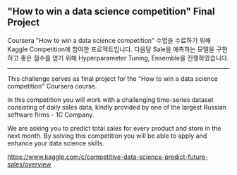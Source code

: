 ## "How to win a data science competition" Final Project

Coursera "How to win a data science competition" 수업을 수료하기 위해 Kaggle Competition에 참여한 프로젝트입니다.
다음달 Sale을 예측하는 모델을 구현하고 좋은 점수를 얻기 위해 Hyperparameter Tuning, Ensemble을 진행하였습니다. 

------------------------------------------------------------------------------------------------------
This challenge serves as final project for the "How to win a data science competition" Coursera course.

In this competition you will work with a challenging time-series dataset consisting of daily sales data, kindly provided by one of the largest Russian software firms - 1C Company. 

We are asking you to predict total sales for every product and store in the next month. By solving this competition you will be able to apply and enhance your data science skills.

https://www.kaggle.com/c/competitive-data-science-predict-future-sales/overview

